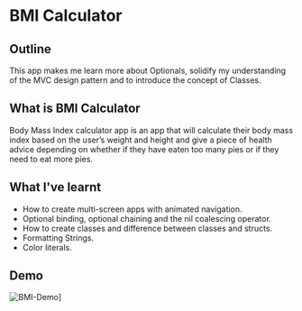 #  BMI Calculator

## Outline

This app makes me learn more about Optionals, solidify my understanding of the MVC design pattern and to introduce the concept of Classes.

## What is BMI Calculator

Body Mass Index calculator app is an app that will calculate their body mass index based on the user’s weight and height and give a piece of health advice depending on whether if they have eaten too many pies or if they need to eat more pies.

## What I've learnt

* How to create multi-screen apps with animated navigation.
* Optional binding, optional chaining and the nil coalescing operator.
* How to create classes and difference between classes and structs.  
* Formatting Strings. 
* Color literals.

## Demo

![BMI-Demo](Documentation/iOS-BMI.gif)]
